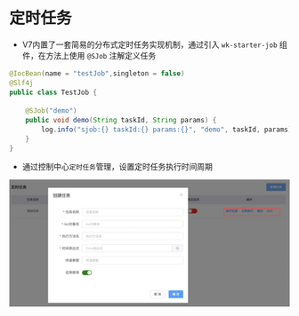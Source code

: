 # 定时任务

* V7内置了一套简易的分布式定时任务实现机制，通过引入 `wk-starter-job` 组件，在方法上使用 `@SJob` 注解定义任务


```java
@IocBean(name = "testJob",singleton = false)
@Slf4j
public class TestJob {

    @SJob("demo")
    public void demo(String taskId, String params) {
        log.info("sjob:{} taskId:{} params:{}", "demo", taskId, params);
    }
}
```

* 通过控制中心`定时任务`管理，设置定时任务执行时间周期

![定时任务1](../../images/feature/task01.jpg)